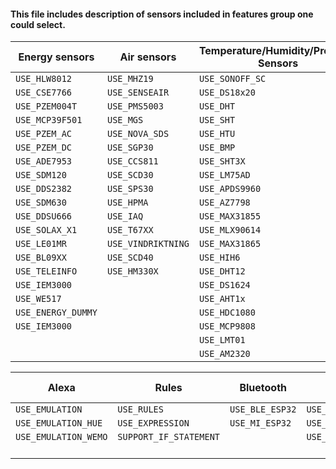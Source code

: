 #### This file includes description of sensors included in features group one could select.

| Energy sensors     | Air sensors        | Temperature/Humidity/Pressure Sensors | Displays                | Distance sensors | Light sensors  |
| ------------------ | ------------------ | ------------------------------------- | ----------------------- | ---------------- | -------------- |
| `USE_HLW8012`      | `USE_MHZ19`        | `USE_SONOFF_SC`                       | `USE_DISPLAY_MODES1TO5` | `USE_SR04`       | `USE_BH1750`   |
| `USE_CSE7766`      | `USE_SENSEAIR`     | `USE_DS18x20`                         | `USE_DISPLAY_SSD1306`   | `USE_VL53L0X`    | `USE_VEML6070` |
| `USE_PZEM004T`     | `USE_PMS5003`      | `USE_DHT`                             | `USE_DISPLAY_MATRIX`    | `USE_HRXL`       | `USE_TSL2561`  |
| `USE_MCP39F501`    | `USE_MGS`          | `USE_SHT`                             | `USE_DISPLAY_ILI9341`   | `USE_DYP`        | `USE_SI1145`   |
| `USE_PZEM_AC`      | `USE_NOVA_SDS`     | `USE_HTU`                             | `USE_DISPLAY_EPAPER_29` | `USE_VL53L1X`    | `USE_APDS9960` |
| `USE_PZEM_DC`      | `USE_SGP30`        | `USE_BMP`                             | `USE_DISPLAY_EPAPER_42` |                  | `USE_VEML6075` |
| `USE_ADE7953`      | `USE_CCS811`       | `USE_SHT3X`                           | `USE_DISPLAY_SH1106`    |                  | `USE_MAX44009` |
| `USE_SDM120`       | `USE_SCD30`        | `USE_LM75AD`                          | `USE_DISPLAY_ILI9488`   |                  | `USE_TSL2591`  |
| `USE_DDS2382`      | `USE_SPS30`        | `USE_APDS9960`                        | `USE_DISPLAY_SSD1351`   |                  | `USE_AS3935`   |
| `USE_SDM630`       | `USE_HPMA`         | `USE_AZ7798`                          | `USE_DISPLAY_RA8876`    |                  | `USE_VEML7700` |
| `USE_DDSU666`      | `USE_IAQ`          | `USE_MAX31855`                        | `USE_DISPLAY_SEVENSEG`  |                  |                |
| `USE_SOLAX_X1`     | `USE_T67XX`        | `USE_MLX90614`                        | `USE_DISPLAY_ST7789`    |                  |                |
| `USE_LE01MR`       | `USE_VINDRIKTNING` | `USE_MAX31865`                        | `USE_DISPLAY_SSD1331`   |                  |                |
| `USE_BL09XX`       | `USE_SCD40`        | `USE_HIH6`                            |                         |                  |                |
| `USE_TELEINFO`     | `USE_HM330X`       | `USE_DHT12`                           |                         |                  |                |
| `USE_IEM3000`      |                    | `USE_DS1624`                          |                         |                  |                |
| `USE_WE517`        |                    | `USE_AHT1x`                           |                         |                  |                |
| `USE_ENERGY_DUMMY` |                    | `USE_HDC1080`                         |                         |                  |                |
| `USE_IEM3000`      |                    | `USE_MCP9808`                         |                         |                  |                |
|                    |                    | `USE_LMT01`                           |                         |                  |                |
|                    |                    | `USE_AM2320`                          |                         |                  |                |

| Alexa                | Rules                  | Bluetooth       | IO port expander             | SD card/LittleFS |
| -------------------- | ---------------------- | --------------- | ---------------------------- | ---------------- |
| `USE_EMULATION`      | `USE_RULES`            | `USE_BLE_ESP32` | `USE_MCP230xx`               | `USE_UFILESYS`   |
| `USE_EMULATION_HUE`  | `USE_EXPRESSION`       | `USE_MI_ESP32`  | `USE_MCP230xx_OUTPUT`        | `USE_SDCARD`     |
| `USE_EMULATION_WEMO` | `SUPPORT_IF_STATEMENT` |                 | `USE_MCP230xx_DISPLAYOUTPUT` | `GUI_TRASH_FILE` |
|                      |                        |                 |                              | `GUI_EDIT_FILE`  |
